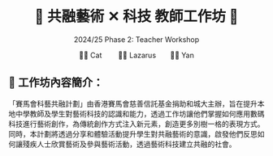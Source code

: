 <h1 align="center">🎵 共融藝術 ✕ 科技 教師工作坊 🎵</h1>
<p align="center"> 2024/25 Phase 2: Teacher Workshop </p>
<p align="center">🧑‍🏫 Cat &emsp;&emsp;👨‍🏫 Lazarus&emsp;&emsp;👩‍🏫 Yan</p>


## 🎨 工作坊內容簡介：
「賽馬會科藝共融計劃」由香港賽馬會慈善信託基金捐助和城大主辦，旨在提升本地中學教師及學生對藝術科技的認識和能力，透過工作坊讓他們掌握如何應用數碼科技進行藝術創作，為傳統創作方式注入新元素，創造更多別樹一格的表現方式。同時，本計劃將透過分享和體驗活動提升學生對共融藝術的意識，啟發他們反思如何讓殘疾人士欣賞藝術及參與藝術活動，透過藝術科技建立共融的社會。
